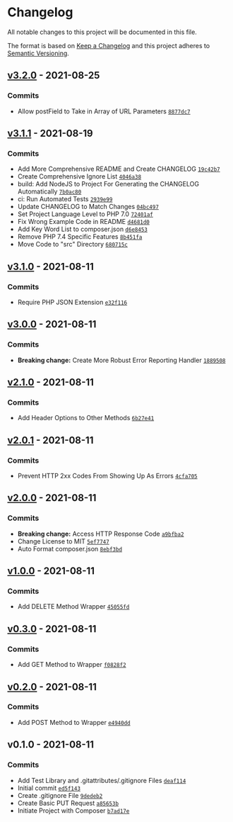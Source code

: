 # Changelog

All notable changes to this project will be documented in this file.

The format is based on [Keep a Changelog](https://keepachangelog.com/en/1.0.0/)
and this project adheres to [Semantic Versioning](https://semver.org/spec/v2.0.0.html).


## [v3.2.0](https://github.com/Lowe-Man/easy-curl/compare/v3.1.1...v3.2.0) - 2021-08-25




### Commits

-  Allow postField to Take in Array of URL Parameters [`8877dc7`](https://github.com/Lowe-Man/easy-curl/commit/8877dc74e98eb62898ab4a9612e9db1118697af1)

## [v3.1.1](https://github.com/Lowe-Man/easy-curl/compare/v3.1.0...v3.1.1) - 2021-08-19




### Commits

-  Add More Comprehensive README and Create CHANGELOG [`19c42b7`](https://github.com/Lowe-Man/easy-curl/commit/19c42b7147881303c64ea84050a06afba9ae8d81)
-  Create Comprehensive Ignore List [`4046a38`](https://github.com/Lowe-Man/easy-curl/commit/4046a38f39fab8b50a855f7740aeca25d59e197e)
- build: Add NodeJS to Project For Generating the CHANGELOG Automatically [`7b0ac80`](https://github.com/Lowe-Man/easy-curl/commit/7b0ac809854d2a6f4a7efd094ac59ef7b46950d5)
- ci: Run Automated Tests [`2939e99`](https://github.com/Lowe-Man/easy-curl/commit/2939e99a32023f03be80b65da1613e7188807a97)
-  Update CHANGELOG to Match Changes [`04bc497`](https://github.com/Lowe-Man/easy-curl/commit/04bc4979420543ba958c38e6090183685557b2e6)
-  Set Project Language Level to PHP 7.0 [`72401af`](https://github.com/Lowe-Man/easy-curl/commit/72401af6b57538c842dbfd1e3f796a0493a1cbd5)
-  Fix Wrong Example Code in README [`d4681d0`](https://github.com/Lowe-Man/easy-curl/commit/d4681d03c2f67b560bd9a4df635c8ca4a41c7987)
-  Add Key Word List to composer.json [`d6e8453`](https://github.com/Lowe-Man/easy-curl/commit/d6e8453000ad9558f045017a9f79f4d77d249cc2)
-  Remove PHP 7.4 Specific Features [`8b451fa`](https://github.com/Lowe-Man/easy-curl/commit/8b451fa72bd3fdb1bf34b9e3f1ae6372f5b46c84)
-  Move Code to "src" Directory [`680715c`](https://github.com/Lowe-Man/easy-curl/commit/680715ca0a786434be9267deece32971f46d9a57)

## [v3.1.0](https://github.com/Lowe-Man/easy-curl/compare/v3.0.0...v3.1.0) - 2021-08-11




### Commits

-  Require PHP JSON Extension [`e32f116`](https://github.com/Lowe-Man/easy-curl/commit/e32f116fde236df2982c2ed45fa256015eba7de1)

## [v3.0.0](https://github.com/Lowe-Man/easy-curl/compare/v2.1.0...v3.0.0) - 2021-08-11




### Commits

- **Breaking change:**  Create More Robust Error Reporting Handler [`1889508`](https://github.com/Lowe-Man/easy-curl/commit/1889508beb69d3736f86246c73e0aff15abe74bd)

## [v2.1.0](https://github.com/Lowe-Man/easy-curl/compare/v2.0.1...v2.1.0) - 2021-08-11




### Commits

-  Add Header Options to Other Methods [`6b27e41`](https://github.com/Lowe-Man/easy-curl/commit/6b27e41321ce1e97f26053c9d71d1bc6a94d3a97)

## [v2.0.1](https://github.com/Lowe-Man/easy-curl/compare/v2.0.0...v2.0.1) - 2021-08-11




### Commits

-  Prevent HTTP 2xx Codes From Showing Up As Errors [`4cfa705`](https://github.com/Lowe-Man/easy-curl/commit/4cfa705157abd90ba63192c125f9bab243c77715)

## [v2.0.0](https://github.com/Lowe-Man/easy-curl/compare/v1.0.0...v2.0.0) - 2021-08-11




### Commits

- **Breaking change:**  Access HTTP Response Code [`a9bfba2`](https://github.com/Lowe-Man/easy-curl/commit/a9bfba290c120142e7edebec9317f4fbcd745dba)
-  Change License to MIT [`5ef7747`](https://github.com/Lowe-Man/easy-curl/commit/5ef77479c7bea929b3b5759856f01826333ae10e)
-  Auto Format composer.json [`8ebf3bd`](https://github.com/Lowe-Man/easy-curl/commit/8ebf3bdf89cf5d09392ca59e905c3e00d6efe6d8)

## [v1.0.0](https://github.com/Lowe-Man/easy-curl/compare/v0.3.0...v1.0.0) - 2021-08-11




### Commits

-  Add DELETE Method Wrapper [`45055fd`](https://github.com/Lowe-Man/easy-curl/commit/45055fd7d9a332784bbfbfe873831fa7c3023cc2)

## [v0.3.0](https://github.com/Lowe-Man/easy-curl/compare/v0.2.0...v0.3.0) - 2021-08-11




### Commits

-  Add GET Method to Wrapper [`f0828f2`](https://github.com/Lowe-Man/easy-curl/commit/f0828f28c995bfc9acf768328f8a066a0830968d)

## [v0.2.0](https://github.com/Lowe-Man/easy-curl/compare/v0.1.0...v0.2.0) - 2021-08-11




### Commits

-  Add POST Method to Wrapper [`e4940dd`](https://github.com/Lowe-Man/easy-curl/commit/e4940dd4be5847a156d1db7abb766456a014e993)

## v0.1.0 - 2021-08-11




### Commits

-  Add Test Library and .gitattributes/.gitignore Files [`deaf114`](https://github.com/Lowe-Man/easy-curl/commit/deaf114f2bb0692f12ab1cdf07565c9c61bc0522)
- Initial commit [`ed5f143`](https://github.com/Lowe-Man/easy-curl/commit/ed5f1436081270118274d0969428d53de4218e13)
-  Create .gitignore File [`9dedeb2`](https://github.com/Lowe-Man/easy-curl/commit/9dedeb2928e782da8e6539e71d4c5f74b8d3e2a5)
-  Create Basic PUT Request [`a85653b`](https://github.com/Lowe-Man/easy-curl/commit/a85653bbbef2add0737f648046a3df0bfe376395)
-  Initiate Project with Composer [`b7ad17e`](https://github.com/Lowe-Man/easy-curl/commit/b7ad17e59a48e0b6233cf69375ac05adcf1f7390)

